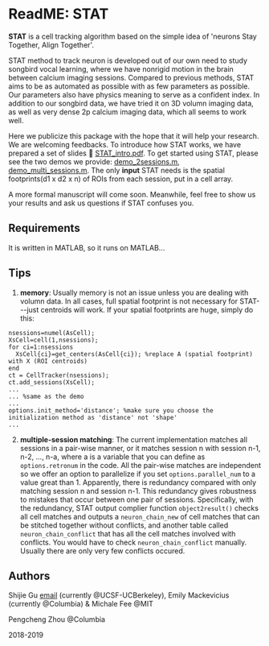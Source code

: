 # ReadME: STAT

**STAT** is a cell tracking algorithm based on the simple idea of 'neurons Stay Together, Align Together'. 

STAT method to track neuron is developed out of our own need to study songbird vocal learning, where we have nonrigid motion in the brain between calcium imaging sessions. Compared to previous methods, STAT aims to be as automated as possible with as few parameters as possible. Our parameters also have physics meaning to serve as a confident index. In addition to our songbird data, we have tried it on 3D volumn imaging data, as well as very dense 2p calcium imaging data, which all seems to work well.

Here we publicize this package with the hope that it will help your research. We are welcoming feedbacks. To introduce how STAT works, we have prepared a set of slides 📎 [STAT_intro.pdf](STAT_intro.pdf). To get started using STAT, please see the two demos we provide: [demo_2sessions.m](demos/demo_2sessions.m), [demo_multi_sessions.m](demos/demo_multi_sessions.m). The only **input** STAT needs is the spatial footprints(d1 x d2 x n) of ROIs from each session, put in a cell array.

A more formal manuscript will come soon. Meanwhile, feel free to show us your results and ask us questions if STAT confuses you.

## Requirements
It is written in MATLAB, so it runs on MATLAB...

## Tips

1. **memory**: Usually memory is not an issue unless you are dealing with volumn data. In all cases, full spatial footprint is not necessary for STAT---just centroids will work. If your spatial footprints are huge, simply do this:
```
nsessions=numel(AsCell);
XsCell=cell(1,nsessions);
for ci=1:nsessions
  XsCell{ci}=get_centers(AsCell{ci}); %replace A (spatial footprint) with X (ROI centroids)
end
ct = CellTracker(nsessions);
ct.add_sessions(XsCell);
...
... %same as the demo
...
options.init_method='distance'; %make sure you choose the initialization method as 'distance' not 'shape'
...
```
2. **multiple-session matching**: The current implementation matches all sessions in a pair-wise manner, or it matches session n with session n-1, n-2, ..., n-a, where a is a variable that you can define as `options.retronum` in the code. All the pair-wise matches are independent so we offer an option to parallelize if you set `options.parallel_num` to a value great than 1. 
Apparently, there is redundancy compared with only matching session n and session n-1. This redundancy gives robustness to mistakes that occur between one pair of sessions. Specifically, with the redundancy, STAT output complier function `object2result()` checks all cell matches and outputs a `neuron_chain_new` of cell matches that can be stitched together without conflicts, and another table called `neuron_chain_conflict` that has all the cell matches involved with conflicts. You would have to check `neuron_chain_conflict` manually. Usually there are only very few conflicts occured.


## Authors


Shijie Gu [email](mailto:shijiegu@berkeley.edu) (currently @UCSF-UCBerkeley), Emily Mackevicius (currently @Columbia) & Michale Fee @MIT

Pengcheng Zhou @Columbia

2018-2019